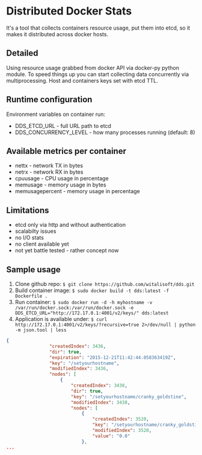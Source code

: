# Distributed Docker Stats
It's a tool that collects containers resource usage, put them into etcd, so it makes it distributed across docker hosts. 

## Detailed
Using resource usage grabbed from docker API via docker-py python module. To speed things up you can start collecting data concurrently via multiprocessing.
Host and containers keys set with etcd TTL.

## Runtime configuration
Environment variables on container run:
* DDS_ETCD_URL - full URL path to etcd 
* DDS_CONCURRENCY_LEVEL - how many processes running (default: 8)

## Available metrics per container
* nettx - network TX in bytes
* netrx - network RX in bytes
* cpuusage - CPU usage in percentage
* memusage - memory usage in bytes
* memusagepercent - memory usage in percentage

## Limitations
* etcd only via http and without authentication
* scalabilty issues 
* no I/O stats
* no client available yet
* not yet battle tested - rather concept now

## Sample usage
1. Clone github repo:
`$ git clone https://github.com/witalisoft/dds.git`
2. Build container image:
`$ sudo docker build -t dds:latest -f Dockerfile .`
3. Run container:
`$ sudo docker run -d -h myhostname -v /var/run/docker.sock:/var/run/docker.sock -e DDS_ETCD_URL="http://172.17.0.1:4001/v2/keys/" dds:latest`
4. Application is available under:
`$ curl http://172.17.0.1:4001/v2/keys/?recursive=true 2>/dev/null | python -m json.tool | less`
```json
{
                "createdIndex": 3436,
                "dir": true,
                "expiration": "2015-12-21T11:42:44.058363419Z",
                "key": "/setyourhostname",
                "modifiedIndex": 3436,
                "nodes": [
                    {
                        "createdIndex": 3438,
                        "dir": true,
                        "key": "/setyourhostname/cranky_goldstine",
                        "modifiedIndex": 3438,
                        "nodes": [
                            {
                                "createdIndex": 3520,
                                "key": "/setyourhostname/cranky_goldstine/memusagepercent",
                                "modifiedIndex": 3520,
                                "value": "0.0"
                            },
...
```
